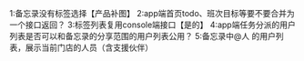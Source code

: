 1:备忘录没有标签选择【产品补图】
2:app端首页todo、班次目标等要不要合并为一个接口返回？
3:标签列表复用console端接口【是的】
4:app端任务分派的用户列表是否可以和备忘录的分享范围的用户列表公用？
5:备忘录中@人 的用户列表，展示当前门店的人员（含支援伙伴）